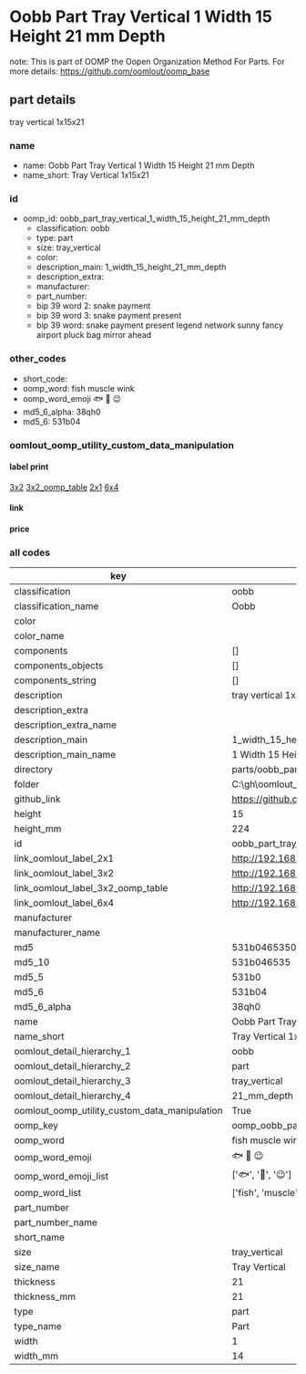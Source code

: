 # Oobb Part Tray Vertical 1 Width 15 Height 21 mm Depth  

note: This is part of OOMP the Oopen Organization Method For Parts. For more details: https://github.com/oomlout/oomp_base

##  part details
  



tray vertical 1x15x21



### name
* name: Oobb Part Tray Vertical 1 Width 15 Height 21 mm Depth
* name_short: Tray Vertical 1x15x21 
### id
* oomp_id: oobb_part_tray_vertical_1_width_15_height_21_mm_depth
  * classification: oobb
  * type: part
  * size: tray_vertical
  * color: 
  * description_main: 1_width_15_height_21_mm_depth
  * description_extra: 
  * manufacturer: 
  * part_number: 
  * bip 39 word 2: snake payment
  * bip 39 word 3: snake payment present
  * bip 39 word: snake payment present legend network sunny fancy airport pluck bag mirror ahead

### other_codes
* short_code: 
* oomp_word: fish muscle wink
* oomp_word_emoji :fish: :muscle: :wink:
* md5_6_alpha: 38qh0
* md5_6: 531b04






### oomlout_oomp_utility_custom_data_manipulation
#### label print
[3x2](http://192.168.1.245:1112/?label=oomp%2038qh0)
[3x2_oomp_table](http://192.168.1.108:1112/?label=oomp%2038qh0)
[2x1](http://192.168.1.242:1112/?label=oomp%2038qh0)
[6x4](http://192.168.1.55:1112/?label=oomp%2038qh0)    

#### link

                              

#### price







### all codes 
| key | value |  
| --- | --- |  
| classification | oobb |  
| classification_name | Oobb |  
| color |  |  
| color_name |  |  
| components | [] |  
| components_objects | [] |  
| components_string | [] |  
| description | tray vertical 1x15x21 |  
| description_extra |  |  
| description_extra_name |  |  
| description_main | 1_width_15_height_21_mm_depth |  
| description_main_name | 1 Width 15 Height 21 mm Depth |  
| directory | parts/oobb_part_tray_vertical_1_width_15_height_21_mm_depth |  
| folder | C:\gh\oomlout_oobb_version_4_generated_parts\parts\oobb_part_tray_vertical_1_width_15_height_21_mm_depth |  
| github_link | https://github.com/oomlout/oomlout_oomp_part_src/tree/main/parts/oobb_part_tray_vertical_1_width_15_height_21_mm_depth |  
| height | 15 |  
| height_mm | 224 |  
| id | oobb_part_tray_vertical_1_width_15_height_21_mm_depth |  
| link_oomlout_label_2x1 | http://192.168.1.242:1112/?label=oomp%2038qh0 |  
| link_oomlout_label_3x2 | http://192.168.1.245:1112/?label=oomp%2038qh0 |  
| link_oomlout_label_3x2_oomp_table | http://192.168.1.108:1112/?label=oomp%2038qh0 |  
| link_oomlout_label_6x4 | http://192.168.1.55:1112/?label=oomp%2038qh0 |  
| manufacturer |  |  
| manufacturer_name |  |  
| md5 | 531b046535058a5f65ca67f954286e69 |  
| md5_10 | 531b046535 |  
| md5_5 | 531b0 |  
| md5_6 | 531b04 |  
| md5_6_alpha | 38qh0 |  
| name | Oobb Part Tray Vertical 1 Width 15 Height 21 mm Depth |  
| name_short | Tray Vertical 1x15x21  |  
| oomlout_detail_hierarchy_1 | oobb |  
| oomlout_detail_hierarchy_2 | part |  
| oomlout_detail_hierarchy_3 | tray_vertical |  
| oomlout_detail_hierarchy_4 | 21_mm_depth |  
| oomlout_oomp_utility_custom_data_manipulation | True |  
| oomp_key | oomp_oobb_part_tray_vertical_1_width_15_height_21_mm_depth |  
| oomp_word | fish muscle wink |  
| oomp_word_emoji | :fish: :muscle: :wink: |  
| oomp_word_emoji_list | [':fish:', ':muscle:', ':wink:'] |  
| oomp_word_list | ['fish', 'muscle', 'wink'] |  
| part_number |  |  
| part_number_name |  |  
| short_name |  |  
| size | tray_vertical |  
| size_name | Tray Vertical |  
| thickness | 21 |  
| thickness_mm | 21 |  
| type | part |  
| type_name | Part |  
| width | 1 |  
| width_mm | 14 |  
